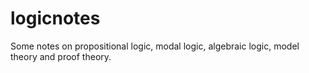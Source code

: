 # logicnotes
Some notes on propositional logic, modal logic, algebraic logic, model theory and proof theory.

